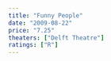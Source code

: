 ```yaml
---
title: "Funny People"
date: "2009-08-22"
price: "7.25"
theaters: ["Delft Theatre"]
ratings: ["R"]
---
```

